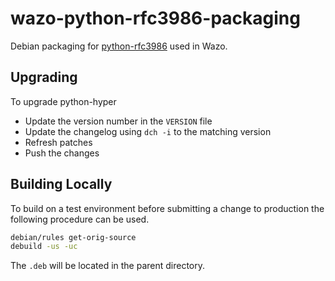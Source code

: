 # wazo-python-rfc3986-packaging

Debian packaging for [python-rfc3986]("https://github.com/python-hyper/rfc3986) used in Wazo.

## Upgrading

To upgrade python-hyper

* Update the version number in the `VERSION` file
* Update the changelog using `dch -i` to the matching version
* Refresh patches
* Push the changes

## Building Locally

To build on a test environment before submitting a change to production the following procedure can be used.

```sh
debian/rules get-orig-source
debuild -us -uc
```
The `.deb` will be located in the parent directory.
